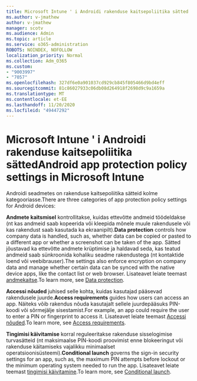 ```yaml
---
title: Microsoft Intune ' i Androidi rakenduse kaitsepoliitika sätted
ms.author: v-jmathew
author: v-jmathew
manager: scotv
ms.audience: Admin
ms.topic: article
ms.service: o365-administration
ROBOTS: NOINDEX, NOFOLLOW
localization_priority: Normal
ms.collection: Adm_O365
ms.custom:
- "9003997"
- "7057"
ms.openlocfilehash: 327df6e0a901037cd929cb845f805466d9bd4eff
ms.sourcegitcommit: 81c86027933c06db08d264918f2698d9c9a1659a
ms.translationtype: MT
ms.contentlocale: et-EE
ms.lasthandoff: 11/20/2020
ms.locfileid: "49447292"
---
```

# <a name="android-app-protection-policy-settings-in-microsoft-intune"></a><span data-ttu-id="692e8-102">Microsoft Intune ' i Androidi rakenduse kaitsepoliitika sätted</span><span class="sxs-lookup"><span data-stu-id="692e8-102">Android app protection policy settings in Microsoft Intune</span></span>

<span data-ttu-id="692e8-103">Androidi seadmetes on rakenduse kaitsepoliitika sätteid kolme kategooriasse.</span><span class="sxs-lookup"><span data-stu-id="692e8-103">There are three categories of app protection policy settings for Android devices:</span></span>

<span data-ttu-id="692e8-104">**Andmete kaitsmisel** kontrollitakse, kuidas ettevõtte andmeid töödeldakse (nt kas andmeid saab kopeerida või kleepida mõnele muule rakendusele või kas rakendust saab kasutada ka ekraanipilt).</span><span class="sxs-lookup"><span data-stu-id="692e8-104">**Data protection** controls how company data is handled, such as, whether data can be copied or pasted to a different app or whether a screenshot can be taken of the app.</span></span> <span data-ttu-id="692e8-105">Sätted jõustavad ka ettevõtte andmete krüptimise ja haldavad seda, kas teatud andmeid saab sünkroonida kohaliku seadme rakendustega (nt kontaktide loend või veebibrauser).</span><span class="sxs-lookup"><span data-stu-id="692e8-105">The settings also enforce encryption on company data and manage whether certain data can be synced with the native device apps, like the contact list or web browser.</span></span> <span data-ttu-id="692e8-106">Lisateavet leiate teemast [andmekaitse](https://go.microsoft.com/fwlink/?linkid=2135259).</span><span class="sxs-lookup"><span data-stu-id="692e8-106">To learn more, see [Data protection](https://go.microsoft.com/fwlink/?linkid=2135259).</span></span>

<span data-ttu-id="692e8-107">**Accessi nõuded** juhised selle kohta, kuidas kasutajad pääsevad rakendusele juurde.</span><span class="sxs-lookup"><span data-stu-id="692e8-107">**Access requirements** guides how users can access an app.</span></span> <span data-ttu-id="692e8-108">Näiteks võib rakendus nõuda kasutajalt sellele juurdepääsuks PIN-koodi või sõrmejälje sisestamist.</span><span class="sxs-lookup"><span data-stu-id="692e8-108">For example, an app could require the user to enter a PIN or fingerprint to access it.</span></span> <span data-ttu-id="692e8-109">Lisateavet leiate teemast [Accessi nõuded](https://go.microsoft.com/fwlink/?linkid=2135260).</span><span class="sxs-lookup"><span data-stu-id="692e8-109">To learn more, see [Access requirements](https://go.microsoft.com/fwlink/?linkid=2135260).</span></span>

<span data-ttu-id="692e8-110">**Tingimisi käivitamise** korral reguleeritakse rakenduse sisselogimise turvasätteid (nt maksimaalse PIN-koodi proovimist enne blokeeringut või rakenduse käitamiseks vajalikku minimaalset operatsioonisüsteemi).</span><span class="sxs-lookup"><span data-stu-id="692e8-110">**Conditional launch** governs the sign-in security settings for an app, such as, the maximum PIN attempts before lockout or the minimum operating system needed to run the app.</span></span> <span data-ttu-id="692e8-111">Lisateavet leiate teemast [tingimisi käivitamine](https://go.microsoft.com/fwlink/?linkid=2135507).</span><span class="sxs-lookup"><span data-stu-id="692e8-111">To learn more, see [Conditional launch](https://go.microsoft.com/fwlink/?linkid=2135507).</span></span>
